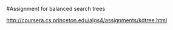 #Assignment for balanced search trees

http://coursera.cs.princeton.edu/algs4/assignments/kdtree.html
